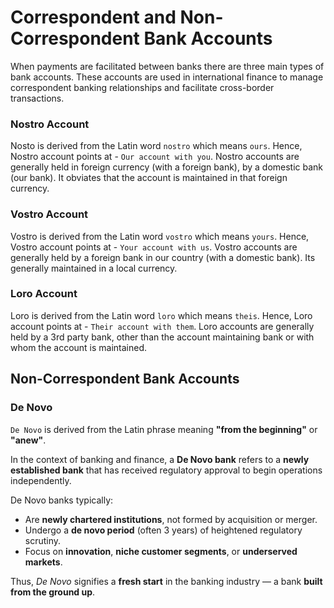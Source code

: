 # Correspondent and Non-Correspondent Bank Accounts

When payments are facilitated between banks there are three main types of bank accounts. 
These accounts are used in international finance to manage correspondent banking
relationships and facilitate cross-border transactions.

### Nostro Account

Nosto is derived from the Latin word `nostro` which means `ours`. Hence, Nostro
account points at - `Our account with you`. Nostro accounts are generally held
in foreign currency (with a foreign bank), by a domestic bank (our bank). 
It obviates that the account is maintained in that foreign currency.

### Vostro Account

Vostro is derived from the Latin word `vostro` which means `yours`. Hence, Vostro
account points at - `Your account with us`. Vostro accounts are generally held
by a foreign bank in our country (with a domestic bank). Its generally maintained
in a local currency.

### Loro Account

Loro is derived from the Latin word `loro` which means `theis`. Hence, Loro
account points at - `Their account with them`. Loro accounts are generally
held by a 3rd party bank, other than the account maintaining bank or with
whom the account is maintained.

## Non-Correspondent Bank Accounts

### De Novo

`De Novo` is derived from the Latin phrase meaning **"from the beginning"** or **"anew"**.

In the context of banking and finance, a **De Novo bank** refers to a **newly established bank** that has received regulatory approval to begin operations independently.

De Novo banks typically:
- Are **newly chartered institutions**, not formed by acquisition or merger.
- Undergo a **de novo period** (often 3 years) of heightened regulatory scrutiny.
- Focus on **innovation**, **niche customer segments**, or **underserved markets**.

Thus, *De Novo* signifies a **fresh start** in the banking industry — a bank **built from the ground up**.
